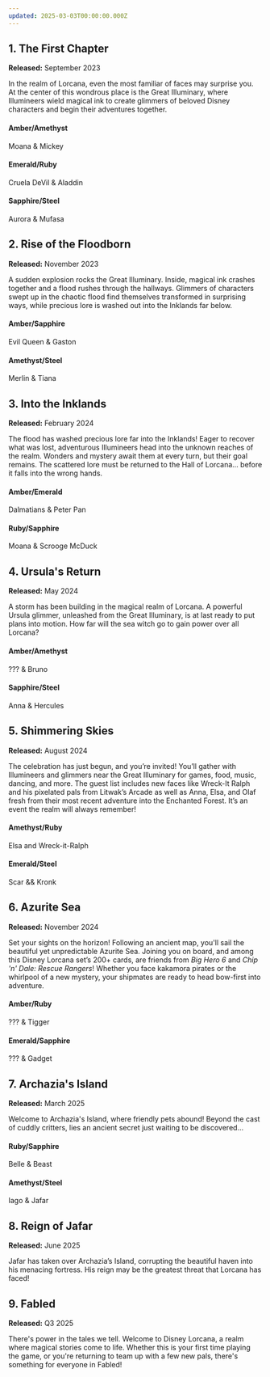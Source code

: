 ```yaml
---
updated: 2025-03-03T00:00:00.000Z
---
```


## 1. The First Chapter

**Released:** September 2023

In the realm of Lorcana, even the most familiar of faces may surprise you. At the center of this wondrous place is the Great Illuminary, where Illumineers wield magical ink to create glimmers of beloved Disney characters and begin their adventures together.

#### Amber/Amethyst

Moana & Mickey

#### Emerald/Ruby

Cruela DeVil & Aladdin

#### Sapphire/Steel

Aurora & Mufasa

## 2. Rise of the Floodborn

**Released:** November 2023

A sudden explosion rocks the Great Illuminary. Inside, magical ink crashes together and a flood rushes through the hallways. Glimmers of characters swept up in the chaotic flood find themselves transformed in surprising ways, while precious lore is washed out into the Inklands far below.

#### Amber/Sapphire

Evil Queen & Gaston

#### Amethyst/Steel

Merlin & Tiana

## 3. Into the Inklands

**Released:** February 2024

The flood has washed precious lore far into the Inklands! Eager to recover what was lost, adventurous Illumineers head into the unknown reaches of the realm. Wonders and mystery await them at every turn, but their goal remains. The scattered lore must be returned to the Hall of Lorcana... before it falls into the wrong hands.

#### Amber/Emerald

Dalmatians & Peter Pan

#### Ruby/Sapphire

Moana & Scrooge McDuck

## 4. Ursula's Return

**Released:** May 2024

A storm has been building in the magical realm of Lorcana. A powerful Ursula glimmer, unleashed from the Great Illuminary, is at last ready to put plans into motion. How far will the sea witch go to gain power over all Lorcana?

#### Amber/Amethyst

??? & Bruno

#### Sapphire/Steel

Anna & Hercules

## 5. Shimmering Skies

**Released:** August 2024

The celebration has just begun, and you’re invited! You’ll gather with Illumineers and glimmers near the Great Illuminary for games, food, music, dancing, and more. The guest list includes new faces like Wreck-It Ralph and his pixelated pals from Litwak’s Arcade as well as Anna, Elsa, and Olaf fresh from their most recent adventure into the Enchanted Forest. It’s an event the realm will always remember!

#### Amethyst/Ruby

Elsa and Wreck-it-Ralph

#### Emerald/Steel

Scar && Kronk

## 6. Azurite Sea

**Released:** November 2024

Set your sights on the horizon! Following an ancient map, you'll sail the beautiful yet unpredictable Azurite Sea. Joining you on board, and among this Disney Lorcana set’s 200+ cards, are friends from *Big Hero 6* and *Chip 'n' Dale: Rescue Rangers*! Whether you face kakamora pirates or the whirlpool of a new mystery, your shipmates are ready to head bow-first into adventure.

#### Amber/Ruby

??? & Tigger

#### Emerald/Sapphire

??? & Gadget

## 7. Archazia's Island

**Released:** March 2025

Welcome to Archazia's Island, where friendly pets abound! Beyond the cast of cuddly critters, lies an ancient secret just waiting to be discovered...

#### Ruby/Sapphire

Belle & Beast

#### Amethyst/Steel

Iago & Jafar

## 8. Reign of Jafar

**Released:** June 2025

Jafar has taken over Archazia’s Island, corrupting the beautiful haven into his menacing fortress. His reign may be the greatest threat that Lorcana has faced!

## 9. Fabled

**Released:** Q3 2025

There's power in the tales we tell. Welcome to Disney Lorcana, a realm where magical stories come to life. Whether this is your first time playing the game, or you're returning to team up with a few new pals, there's something for everyone in Fabled!
